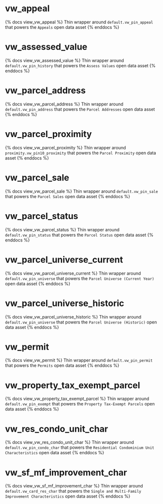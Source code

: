# vw_appeal

{% docs view_vw_appeal %}
Thin wrapper around `default.vw_pin_appeal` that powers the `Appeals` open data asset
{% enddocs %}

# vw_assessed_value

{% docs view_vw_assessed_value %}
Thin wrapper around `default.vw_pin_history` that powers the `Assess Values` open data asset
{% enddocs %}

# vw_parcel_address

{% docs view_vw_parcel_address %}
Thin wrapper around `default.vw_pin_address` that powers the `Parcel Addresses` open data asset
{% enddocs %}

# vw_parcel_proximity

{% docs view_vw_parcel_proximity %}
Thin wrapper around `proximity.vw_pin10_proximity` that powers the `Parcel Proximity` open data asset
{% enddocs %}

# vw_parcel_sale

{% docs view_vw_parcel_sale %}
Thin wrapper around `default.vw_pin_sale` that powers the `Parcel Sales` open data asset
{% enddocs %}

# vw_parcel_status

{% docs view_vw_parcel_status %}
Thin wrapper around `default.vw_pin_status` that powers the `Parcel Status` open data asset
{% enddocs %}

# vw_parcel_universe_current

{% docs view_vw_parcel_universe_current %}
Thin wrapper around `default.vw_pin_universe` that powers the `Parcel Universe (Current Year)` open data asset
{% enddocs %}

# vw_parcel_universe_historic

{% docs view_vw_parcel_universe_historic %}
Thin wrapper around `default.vw_pin_universe` that powers the `Parcel Universe (Historic)` open data asset
{% enddocs %}

# vw_permit

{% docs view_vw_permit %}
Thin wrapper around `default.vw_pin_permit` that powers the `Permits` open data asset
{% enddocs %}

# vw_property_tax_exempt_parcel

{% docs view_vw_property_tax_exempt_parcel %}
Thin wrapper around `default.vw_pin_exempt` that powers the `Property Tax-Exempt Parcels` open data asset
{% enddocs %}

# vw_res_condo_unit_char

{% docs view_vw_res_condo_unit_char %}
Thin wrapper around `default.vw_pin_condo_char` that powers the `Residential Condominium Unit Characteristics` open data asset
{% enddocs %}

# vw_sf_mf_improvement_char

{% docs view_vw_sf_mf_improvement_char %}
Thin wrapper around `default.vw_card_res_char` that powers the `Single and Multi-Family Improvement Characteristics` open data asset
{% enddocs %}